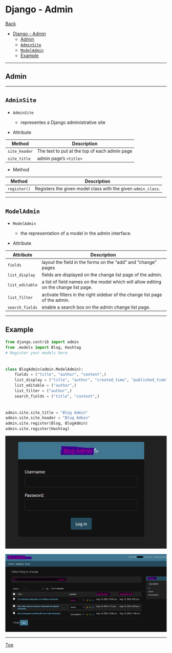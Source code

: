 # Django - Admin

[Back](../index.md)

- [Django - Admin](#django---admin)
  - [Admin](#admin)
  - [`AdminSite`](#adminsite)
  - [`ModelAdmin`](#modeladmin)
  - [Example](#example)

---

## Admin

---

## `AdminSite`

- `AdminSite`
  - representes a Django administrative site

- Attribute

| Method        | Description                                   |
| ------------- | --------------------------------------------- |
| `site_header` | The text to put at the top of each admin page |
| `site_title`  | admin page’s `<title>`                        |



- Method

| Method       | Description                                                   |
| ------------ | ------------------------------------------------------------- |
| `register()` | Registers the given model class with the given `admin_class`. |

---

## `ModelAdmin`

- `ModelAdmin`
  - the representation of a model in the admin interface.

- Attribute

| Attribute       | Description                                                                          |
| --------------- | ------------------------------------------------------------------------------------ |
| `fields`        | layout the field in the forms on the “add” and “change” pages                        |
| `list_display`  | fields are displayed on the change list page of the admin.                           |
| `list_editable` | a list of field names on the model which will allow editing on the change list page. |
| `list_filter`   | activate filters in the right sidebar of the change list page of the admin.          |
| `search_fields` | enable a search box on the admin change list page.                                   |

---

## Example

```py
from django.contrib import admin
from .models import Blog, Hashtag
# Register your models here.


class BlogAdmin(admin.ModelAdmin):
    fields = ("title", "author", "content",)
    list_display = ("title", "author", "created_time", "published_time")
    list_editable = ("author",)
    list_filter = ("author",)
    search_fields = ("title", "content",)


admin.site.site_title = "Blog Admin"
admin.site.site_header = "Blog Admin"
admin.site.register(Blog, BlogAdmin)
admin.site.register(Hashtag)
```

![login](pic/admin_login.png)

![login](pic/admin_model.png)

---

[Top](#django---admin)
